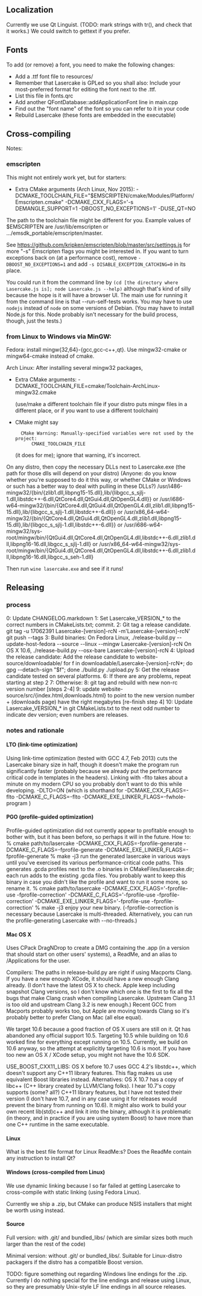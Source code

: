 

Localization
------------

Currently we use Qt Linguist.
(TODO: mark strings with tr(), and check that it works.)
We could switch to gettext if you prefer.

Fonts
-----

To add (or remove) a font, you need to make the following changes:
* Add a .ttf font file to resources/
* Remember that Lasercake is GPLed so you shall also:
  Include your most-preferred format for editing the font next to the .ttf.
* List this file in fonts.qrc
* Add another QFontDatabase::addApplicationFont line in main.cpp
* Find out the "font name" of the font so you can refer to it in your code
* Rebuild Lasercake (these fonts are embedded in the executable)


Cross-compiling
---------------

Notes:

### emscripten ###

This might not entirely work yet, but for starters:

- Extra CMake arguments (Arch Linux, Nov 2015):
    -DCMAKE_TOOLCHAIN_FILE="$EMSCRIPTEN/cmake/Modules/Platform/Emscripten.cmake" -DCMAKE_CXX_FLAGS='-s DEMANGLE_SUPPORT=1 -DBOOST_NO_EXCEPTIONS=1' -DUSE_QT=NO

The path to the toolchain file might be different for you.
Example values of $EMSCRIPTEN are /usr/lib/emscripten or
.../emsdk_portable/emscripten/master.

See https://github.com/kripken/emscripten/blob/master/src/settings.js for
more "-s" Emscripten flags you might be interested in. If you want
to turn exceptions back on (at a performance cost), remove
`-DBOOST_NO_EXCEPTIONS=1` and add `-s DISABLE_EXCEPTION_CATCHING=0` in its
place.

You could run it from the command line by
`(cd [the directory where Lasercake.js is]; node Lasercake.js --help)`
although that's kind of silly because the hope is it will have
a browser UI.  The main use for running it from the command line
is that --run-self-tests works.  You may have to use `nodejs` instead
of `node` on some versions of Debian.  (You may have to install
Node.js for this.  Node probably isn't necessary for the build process,
though, just the tests.)

### from Linux to Windows via MinGW: ###

Fedora: install mingw{32,64}-{gcc,gcc-c++,qt}.
  Use mingw32-cmake or mingw64-cmake instead of cmake.

Arch Linux: After installing several mingw32 packages,

- Extra CMake arguments:
    -DCMAKE_TOOLCHAIN_FILE=cmake/Toolchain-ArchLinux-mingw32.cmake

    (use/make a different toolchain file if your distro puts mingw files in
    a different place, or if you want to use a different toolchain)

- CMake might say

        CMake Warning: Manually-specified variables were not used by the project:
            CMAKE_TOOLCHAIN_FILE

  (it does for me); ignore that warning, it's incorrect.

On any distro, then copy the necessary DLLs next to Lasercake.exe
(the path for those dlls will depend on your distro)
(Anyone: do you know whether you're supposed to do it this way,
 or whether CMake or Windows or such has a better way to deal with
 pulling in these DLLs?)
/usr/i486-mingw32/{bin/{zlib1.dll,libpng15-15.dll},lib/{libgcc_s_sjlj-1.dll,libstdc++-6.dll,QtCore4.dll,QtGui4.dll,QtOpenGL4.dll}}
or
/usr/i686-w64-mingw32/{bin/{QtCore4.dll,QtGui4.dll,QtOpenGL4.dll,zlib1.dll,libpng15-15.dll},lib/{libgcc_s_sjlj-1.dll,libstdc++-6.dll}}
or
/usr/x86_64-w64-mingw32/{bin/{QtCore4.dll,QtGui4.dll,QtOpenGL4.dll,zlib1.dll,libpng15-15.dll},lib/{libgcc_s_sjlj-1.dll,libstdc++-6.dll}}
or
/usr/i686-w64-mingw32/sys-root/mingw/bin/{QtGui4.dll,QtCore4.dll,QtOpenGL4.dll,libstdc++-6.dll,zlib1.dll,libpng16-16.dll,libgcc_s_sjlj-1.dll}
or
/usr/x86_64-w64-mingw32/sys-root/mingw/bin/{QtGui4.dll,QtCore4.dll,QtOpenGL4.dll,libstdc++-6.dll,zlib1.dll,libpng16-16.dll,libgcc_s_seh-1.dll}

Then run
`wine lasercake.exe`
and see if it runs!


Releasing
---------

### process ###

0: Update CHANGELOG.markdown
1: Set Lasercake_VERSION_* to the correct numbers in CMakeLists.txt; commit.
2: Git tag a release candidate.
git tag -u 17062391 Lasercake-[version]-rcN -m'Lasercake-[version]-rcN'
git push --tags
3: Build binaries:
On Fedora Linux,
./release-build.py --update-host-fedora --source --linux --mingw Lasercake-[version]-rcN
On OS X 10.6,
./release-build.py --osx-bare Lasercake-[version]-rcN
4: Upload the release candidate:
Add the release candidate to website-source/downloadable/
for f in downloadable/Lasercake-[version]-rcN*; do gpg --detach-sign "$f"; done
./build.py
./upload.py
5: Get the release candidate tested on several platforms.
6: If there are any problems, repeat starting at step 2
7: Otherwise:
8: git tag and rebuild with new non-rc version number [steps 2-4]
9: update website-source/src/{index.html,downloads.html} to point to
the new version number + (downloads page) have the right megabytes
[re-finish step 4]
10: Update Lasercake_VERSION_* in git CMakeLists.txt to the next odd number
to indicate dev version; even numbers are releases.

### notes and rationale ###

#### LTO (link-time optimization)

Using link-time optimization (tested with GCC 4.7, Feb 2013) cuts the
Lasercake binary size in half, though it doesn't make the program run
significantly faster (probably because we already put the performance
critical code in templates in the headers).  Linking with -flto takes
about a minute on my modern CPU so you probably don't want to do this
while developing.
-DLTO=ON (which is shorthand for
    -DCMAKE_CXX_FLAGS=-flto -DCMAKE_C_FLAGS=-flto -DCMAKE_EXE_LINKER_FLAGS=-fwhole-program
)

#### PGO (profile-guided optimization)

Profile-guided optimization did not currently appear to profitable enough
to bother with, but it has been before, so perhaps it will in the future. How to:
% cmake path/to/lasercake -DCMAKE_CXX_FLAGS=-fprofile-generate -DCMAKE_C_FLAGS=-fprofile-generate -DCMAKE_EXE_LINKER_FLAGS=-fprofile-generate
% make -j3
run the generated lasercake in various ways until you've exercised its various
performance-critical code paths.  This generates .gcda profiles next to the .o
binaries in CMakeFiles/lasercake.dir; each run adds to the existing .gcda files.
You probably want to keep this binary in case you didn't like the profile and want
to run it some more, so rename it.
% cmake path/to/lasercake -DCMAKE_CXX_FLAGS='-fprofile-use -fprofile-correction' -DCMAKE_C_FLAGS='-fprofile-use -fprofile-correction' -DCMAKE_EXE_LINKER_FLAGS='-fprofile-use -fprofile-correction'
% make -j3
enjoy your new binary.
(-fprofile-correction is necessary because Lasercake is multi-threaded.
Alternatively, you can run the profile-generating Lasercake with --no-threads.)

#### Mac OS X

Uses CPack DragNDrop to create a DMG containing the .app (in a version
that should start on other users' systems), a ReadMe, and an
alias to /Applications for the user.

Compilers: The paths in release-build.py are right if using Macports Clang.
If you have a new enough XCode, it should have a new enough Clang already.
(I don't have the latest OS X to check.  Apple keep including snapshot
Clang versions, so I don't know which one is the first to fix all the bugs
that make Clang crash when compiling Lasercake.  Upstream Clang 3.1 is
too old and upstream Clang 3.2 is new enough.)  Recent GCC from Macports
probably works too, but Apple are moving towards Clang so it's probably
better to prefer Clang on Mac (all else equal).

We target 10.6 because a good fraction of OS X users are still on it.
Qt has abandoned any official support 10.5.  Targeting 10.5 while
building on 10.6 worked fine for everything except running on 10.5.
Currently, we build on 10.6 anyway, so the attempt at explicitly targeting
10.6 is moot.  If you have too new an OS X / XCode setup, you might not have
the 10.6 SDK.

USE_BOOST_CXX11_LIBS: OS X before 10.7 uses GCC 4.2's libstdc++, which doesn't
support any C++11 library features.  This flag makes us use equivalent Boost
libraries instead.  Alternatives: OS X 10.7 has a copy of libc++ (C++ library
created by LLVM/Clang folks).  I hear 10.7's copy supports (some? all?) C++11
library features, but I have not tested their version (I don't have 10.7, and
in any case using it for releases would prevent the binary from running on
10.6).  It might also work to build your own recent lib(std)c++ and link it
into the binary, although it is problematic (in theory, and in practice if you
are using system Boost) to have more than one C++ runtime in the same
executable.

#### Linux

What is the best file format for Linux ReadMe:s?
Does the ReadMe contain any instruction to install Qt?

#### Windows (cross-compiled from Linux)

We use dynamic linking because I so far failed at getting Lasercake to
cross-compile with static linking (using Fedora Linux).

Currently we ship a .zip, but CMake can produce NSIS installers
that might be worth using instead.

#### Source

Full version: with .git/ and bundled_libs/ (which are similar sizes both
much larger than the rest of the code)

Minimal version: without .git/ or bundled_libs/.  Suitable for Linux-distro
packagers if the distro has a compatible Boost version.

TODO: figure something out regarding Windows line endings for the .zip.
Currently I do nothing special for the line endings and release using Linux,
so they are presumably Unix-style LF line endings in all source releases.
